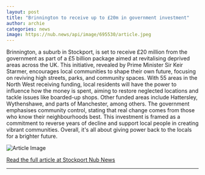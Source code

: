 ```yaml
---
layout: post
title: "Brinnington to receive up to £20m in government investment"
author: archie
categories: news
image: https://nub.news/api/image/695530/article.jpeg
---
```

Brinnington, a suburb in Stockport, is set to receive £20 million from the government as part of a £5 billion package aimed at revitalising deprived areas across the UK. This initiative, revealed by Prime Minister Sir Keir Starmer, encourages local communities to shape their own future, focusing on reviving high streets, parks, and community spaces. With 55 areas in the North West receiving funding, local residents will have the power to influence how the money is spent, aiming to restore neglected locations and tackle issues like boarded-up shops. Other funded areas include Hattersley, Wythenshawe, and parts of Manchester, among others. The government emphasises community control, stating that real change comes from those who know their neighbourhoods best. This investment is framed as a commitment to reverse years of decline and support local people in creating vibrant communities. Overall, it's all about giving power back to the locals for a brighter future.

![Article Image](https://nub.news/api/image/695530/article.jpeg)

[Read the full article at Stockport Nub News](https://stockport.nub.news/news/local-news/brinnington-to-receive-up-to-ps20m-in-government-investment-273377)

---
